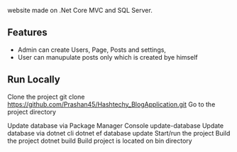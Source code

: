 website made on .Net Core MVC and SQL Server.
## Features

- Admin can create Users, Page, Posts and settings,
- User can manupulate posts only which is created bye himself
  
## Run Locally

Clone the project
  git clone https://github.com/Prashan45/Hashtechy_BlogApplication.git
Go to the project directory

Update database via Package Manager Console
  update-database
Update database via dotnet cli
  dotnet ef database update
Start/run the project
Build the project
  dotnet build
Build project is located on bin directory
